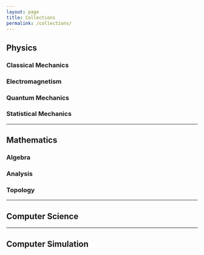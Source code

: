 ```yaml
---
layout: page
title: Collections
permalink: /collections/
---
```


## Physics

### Classical Mechanics

### Electromagnetism

### Quantum Mechanics

### Statistical Mechanics

---

## Mathematics

### Algebra

### Analysis

### Topology

---

## Computer Science

---

## Computer Simulation

